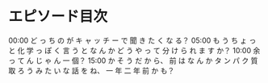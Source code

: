 # エピソード目次

00:00  ど っ ち の が キ ャ ッ チ ー で 聞 き た く な る？
05:00  も う ち ょ っ と 化 学 っ ぽ く 言 う と な ん か ど う や っ て 分 け ら れ ま す か？
10:00  余 っ て ん じ ゃ ん 一 個？
15:00  か そ う だ か ら、 前 は な ん か タ ン パ ク 質 取 ろ う み た い な 話 を ね、 一 年 二 年 前 か も？